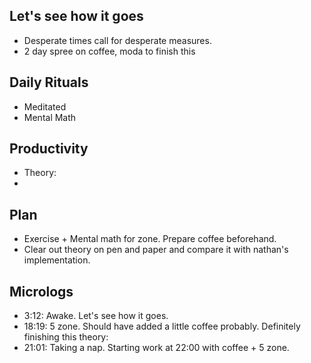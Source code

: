 ## Let's see how it goes
* Desperate times call for desperate measures.
* 2 day spree on coffee, moda to finish this

## Daily Rituals
* Meditated
* Mental Math

## Productivity
* Theory:
* 

## Plan
* Exercise + Mental math for zone. Prepare coffee beforehand.
* Clear out theory on pen and paper and compare it with nathan's implementation.

## Micrologs
* 3:12: Awake. Let's see how it goes.
* 18:19: 5 zone. Should have added a little coffee probably. Definitely finishing this theory:
* 21:01: Taking a nap. Starting work at 22:00 with coffee + 5 zone.